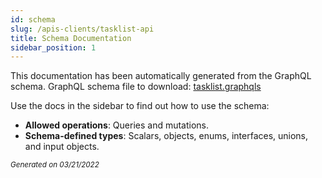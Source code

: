 ```yaml
---
id: schema
slug: /apis-clients/tasklist-api
title: Schema Documentation
sidebar_position: 1
---
```


This documentation has been automatically generated from the GraphQL schema.
GraphQL schema file to download: [tasklist.graphqls](assets/tasklist.graphqls)

Use the docs in the sidebar to find out how to use the schema:

- **Allowed operations**: Queries and mutations.
- **Schema-defined types**: Scalars, objects, enums, interfaces, unions, and input objects.

<small><i>Generated on 03/21/2022</i></small>
